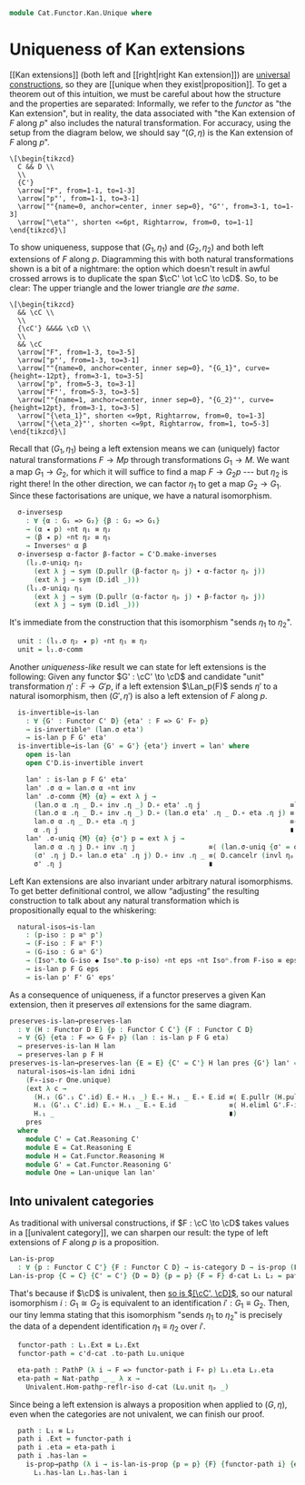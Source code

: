 <!--
```agda
open import Cat.Functor.Naturality
open import Cat.Functor.Univalence
open import Cat.Instances.Functor
open import Cat.Functor.Kan.Base
open import Cat.Functor.Compose
open import Cat.Functor.Base
open import Cat.Prelude

import Cat.Functor.Reasoning
import Cat.Reasoning
```
-->

```agda
module Cat.Functor.Kan.Unique where
```

# Uniqueness of Kan extensions

[[Kan extensions]] (both left and [[right|right Kan extension]]) are
[universal constructions], so they are [[unique when they
exist|proposition]]. To get a theorem out of this intuition, we must be
careful about how the structure and the properties are separated:
Informally, we refer to the _functor_ as "the Kan extension", but in
reality, the data associated with "the Kan extension of $F$ along $p$"
also includes the natural transformation. For accuracy, using the setup
from the diagram below, we should say “$(G, \eta)$ is the Kan extension
of $F$ along $p$".

[universal constructions]: Cat.Functor.Hom.Representable.html

~~~{.quiver}
\[\begin{tikzcd}
  C && D \\
  \\
  {C'}
  \arrow["F", from=1-1, to=1-3]
  \arrow["p"', from=1-1, to=3-1]
  \arrow[""{name=0, anchor=center, inner sep=0}, "G"', from=3-1, to=1-3]
  \arrow["\eta"', shorten <=6pt, Rightarrow, from=0, to=1-1]
\end{tikzcd}\]
~~~

<!--
```agda
private variable
  o ℓ : Level
  C C' D E : Precategory o ℓ

module
  Lan-unique
    {p : Functor C C'} {F : Functor C D}
    {G₁ G₂ : Functor C' D} {η₁ η₂}
    (l₁ : is-lan p F G₁ η₁)
    (l₂ : is-lan p F G₂ η₂)
  where

  private
    module l₁ = is-lan l₁
    module l₂ = is-lan l₂
    module D = Cat.Reasoning D
    module C'D = Cat.Reasoning Cat[ C' , D ]

  open C'D._≅_
  open C'D.Inverses
```
-->

To show uniqueness, suppose that $(G_1, \eta_1)$ and $(G_2, \eta_2)$ and
both left extensions of $F$ along $p$. Diagramming this with both
natural transformations shown is a bit of a nightmare: the option which
doesn't result in awful crossed arrows is to duplicate the span $\cC'
\ot \cC \to \cD$. So, to be clear: The upper triangle and the lower
triangle _are the same_.

~~~{.quiver}
\[\begin{tikzcd}
  && \cC \\
  \\
  {\cC'} &&&& \cD \\
  \\
  && \cC
  \arrow["F", from=1-3, to=3-5]
  \arrow["p"', from=1-3, to=3-1]
  \arrow[""{name=0, anchor=center, inner sep=0}, "{G_1}", curve={height=-12pt}, from=3-1, to=3-5]
  \arrow["p", from=5-3, to=3-1]
  \arrow["F"', from=5-3, to=3-5]
  \arrow[""{name=1, anchor=center, inner sep=0}, "{G_2}"', curve={height=12pt}, from=3-1, to=3-5]
  \arrow["{\eta_1}", shorten <=9pt, Rightarrow, from=0, to=1-3]
  \arrow["{\eta_2}"', shorten <=9pt, Rightarrow, from=1, to=5-3]
\end{tikzcd}\]
~~~

Recall that $(G_1, \eta_1)$ being a left extension means we can
(uniquely) factor natural transformations $F \to Mp$ through
transformations $G_1 \to M$. We want a map $G_1 \to G_2$, for which it
will suffice to find a map $F \to G_2p$ --- but $\eta_2$ is right there!
In the other direction, we can factor $\eta_1$ to get a map $G_2 \to
G_1$. Since these factorisations are unique, we have a natural
isomorphism.

```agda
  σ-inversesp
    : ∀ {α : G₁ => G₂} {β : G₂ => G₁}
    → (α ◂ p) ∘nt η₁ ≡ η₂
    → (β ◂ p) ∘nt η₂ ≡ η₁
    → Inversesⁿ α β
  σ-inversesp α-factor β-factor = C'D.make-inverses
    (l₂.σ-uniq₂ η₂
      (ext λ j → sym (D.pullr (β-factor ηₚ j) ∙ α-factor ηₚ j))
      (ext λ j → sym (D.idl _)))
    (l₁.σ-uniq₂ η₁
      (ext λ j → sym (D.pullr (α-factor ηₚ j) ∙ β-factor ηₚ j))
      (ext λ j → sym (D.idl _)))
```

<!--
```agda
  σ-is-invertiblep
    : ∀ {α : G₁ => G₂}
    → (α ◂ p) ∘nt η₁ ≡ η₂
    → is-invertibleⁿ α
  σ-is-invertiblep {α = α} α-factor =
    C'D.inverses→invertible (σ-inversesp {α} α-factor l₂.σ-comm)

  σ-inverses : Inversesⁿ (l₁.σ η₂) (l₂.σ η₁)
  σ-inverses = σ-inversesp l₁.σ-comm l₂.σ-comm

  σ-is-invertible : is-invertibleⁿ (l₁.σ η₂)
  σ-is-invertible = σ-is-invertiblep l₁.σ-comm

  unique : G₁ ≅ⁿ G₂
  unique = C'D.invertible→iso (l₁.σ η₂) (σ-is-invertiblep l₁.σ-comm)
```
-->

It's immediate from the construction that this isomorphism "sends
$\eta_1$ to $\eta_2$".

```agda
  unit : (l₁.σ η₂ ◂ p) ∘nt η₁ ≡ η₂
  unit = l₁.σ-comm
```

<!--
```agda
module _
    {p : Functor C C'} {F : Functor C D}
    {G : Functor C' D} {eta}
    (lan : is-lan p F G eta)
    where

  private
    module lan = is-lan lan
    module D = Cat.Reasoning D
    module C'D = Cat.Reasoning Cat[ C' , D ]
    open _=>_
```
-->

Another _uniqueness-like_ result we can state for left extensions is the
following: Given any functor $G' : \cC' \to \cD$ and candidate "unit"
transformation $\eta' : F \to G'p$, if a left extension $\Lan_p(F)$
sends $\eta'$ to a natural isomorphism, then $(G', \eta')$ is also a
left extension of $F$ along $p$.

```agda
  is-invertible→is-lan
    : ∀ {G' : Functor C' D} {eta' : F => G' F∘ p}
    → is-invertibleⁿ (lan.σ eta')
    → is-lan p F G' eta'
  is-invertible→is-lan {G' = G'} {eta'} invert = lan' where
    open is-lan
    open C'D.is-invertible invert

    lan' : is-lan p F G' eta'
    lan' .σ α = lan.σ α ∘nt inv
    lan' .σ-comm {M} {α} = ext λ j →
      (lan.σ α .η _ D.∘ inv .η _) D.∘ eta' .η j                      ≡˘⟨ D.refl⟩∘⟨ (lan.σ-comm ηₚ _) ⟩
      (lan.σ α .η _ D.∘ inv .η _) D.∘ (lan.σ eta' .η _ D.∘ eta .η j) ≡⟨ D.cancel-inner (invr ηₚ _) ⟩
      lan.σ α .η _ D.∘ eta .η j                                      ≡⟨ lan.σ-comm ηₚ _ ⟩
      α .η j                                                         ∎
    lan' .σ-uniq {M} {α} {σ'} p = ext λ j →
      lan.σ α .η j D.∘ inv .η j                  ≡⟨ (lan.σ-uniq {σ' = σ' ∘nt lan.σ eta'} (ext λ j → p ηₚ j ∙ D.pushr (sym (lan.σ-comm ηₚ j))) ηₚ j) D.⟩∘⟨refl ⟩
      (σ' .η j D.∘ lan.σ eta' .η j) D.∘ inv .η _ ≡⟨ D.cancelr (invl ηₚ _) ⟩
      σ' .η j                                    ∎
```

<!--
```agda
  natural-iso-of→is-lan
    : {F' : Functor C D}
    → (isos : F ≅ⁿ F')
    → is-lan p F' G (eta ∘nt Isoⁿ.from isos)
  natural-iso-of→is-lan {F' = F'} isos = lan' where
    open is-lan
    module isos = Isoⁿ isos

    lan' : is-lan p F' G (eta ∘nt isos.from)
    lan' .σ α = lan.σ (α ∘nt isos.to)
    lan' .σ-comm {M} {α} = ext λ j →
      lan.σ (α ∘nt isos.to) .η _ D.∘ eta .η j D.∘ isos.from .η j ≡⟨ D.pulll (lan.σ-comm ηₚ j) ⟩
      (α .η j D.∘ isos.to .η j) D.∘ isos.from .η j               ≡⟨ D.cancelr (isos.invl ηₚ _) ⟩
      α .η j ∎
    lan' .σ-uniq {M} {α} {σ'} p =
      lan.σ-uniq $ ext λ j →
        α .η j D.∘ isos.to .η j                                    ≡⟨ (p ηₚ j) D.⟩∘⟨refl ⟩
        (σ' .η _ D.∘ eta .η j D.∘ isos.from .η j) D.∘ isos.to .η j ≡⟨ D.deleter (isos.invr ηₚ _) ⟩
        σ' .η _ D.∘ eta .η j ∎

  natural-iso-ext→is-lan
    : {G' : Functor C' D}
    → (isos : G ≅ⁿ G')
    → is-lan p F G' ((Isoⁿ.to isos ◂ p) ∘nt eta)
  natural-iso-ext→is-lan {G' = G'} isos = lan' where
    open is-lan
    module isos = Isoⁿ isos

    lan' : is-lan p F G' ((isos.to ◂ p) ∘nt eta)
    lan' .σ α = lan.σ α ∘nt isos.from
    lan' .σ-comm {M} {α} = ext λ j →
      (lan.σ α .η _ D.∘ isos.from .η _) D.∘ isos.to .η _ D.∘ eta .η j ≡⟨ D.cancel-inner (isos.invr ηₚ _) ⟩
      lan.σ α .η _ D.∘ eta .η j                                       ≡⟨ lan.σ-comm ηₚ _ ⟩
      α .η j                                                          ∎
    lan' .σ-uniq {M} {α} {σ'} p = ext λ j →
      lan.σ α .η j D.∘ isos.from .η j             ≡⟨ D.pushl (lan.σ-uniq {σ' = σ' ∘nt isos.to} (ext λ j → p ηₚ j ∙ D.assoc _ _ _) ηₚ j) ⟩
      σ' .η j D.∘ isos.to .η j D.∘ isos.from .η j ≡⟨ D.elimr (isos.invl ηₚ _) ⟩
      σ' .η j                                     ∎

  natural-iso-along→is-lan
    : {p' : Functor C C'}
    → (isos : p ≅ⁿ p')
    → is-lan p' F G ((G ▸ Isoⁿ.to isos) ∘nt eta)
  natural-iso-along→is-lan {p'} isos = lan' where
    open is-lan
    module isos = Isoⁿ isos
    open Cat.Functor.Reasoning

    lan' : is-lan p' F G ((G ▸ Isoⁿ.to isos) ∘nt eta)
    lan' .σ {M} α = lan.σ ((M ▸ isos.from) ∘nt α)
    lan' .σ-comm {M = M} = ext λ j →
      D.pulll ((lan.σ _ .is-natural _ _ _))
      ∙ D.pullr (lan.σ-comm ηₚ _)
      ∙ cancell M (isos.invl ηₚ _)
    lan' .σ-uniq {M = M} {α = α} {σ' = σ'} q = ext λ c' →
      lan.σ-uniq {α = (M ▸ isos.from) ∘nt α} {σ' = σ'}
        (ext λ j → D.pushr (q ηₚ _) ∙ D.pulll (
          D.pullr (σ' .is-natural _ _ _) ∙ cancell M (isos.invr ηₚ _))) ηₚ c'

  universal-path→is-lan : ∀ {eta'} → eta ≡ eta' → is-lan p F G eta'
  universal-path→is-lan {eta'} q = lan' where
    open is-lan

    lan' : is-lan p F G eta'
    lan' .σ = lan.σ
    lan' .σ-comm = ap (_ ∘nt_) (sym q) ∙ lan.σ-comm
    lan' .σ-uniq r = lan.σ-uniq (r ∙ ap (_ ∘nt_) (sym q))

module _
    {p p' : Functor C C'} {F F' : Functor C D}
    {G G' : Functor C' D} {eps eps'}
    where
  private
    module C' = Cat.Reasoning C'
    module D = Cat.Reasoning D
    open Cat.Functor.Reasoning
    open _=>_
```
-->

Left Kan extensions are also invariant under arbitrary natural
isomorphisms. To get better definitional control, we allow “adjusting”
the resulting construction to talk about any natural transformation
which is propositionally equal to the whiskering:

```agda
  natural-isos→is-lan
    : (p-iso : p ≅ⁿ p')
    → (F-iso : F ≅ⁿ F')
    → (G-iso : G ≅ⁿ G')
    → (Isoⁿ.to G-iso ◆ Isoⁿ.to p-iso) ∘nt eps ∘nt Isoⁿ.from F-iso ≡ eps'
    → is-lan p F G eps
    → is-lan p' F' G' eps'
```

<!--
```agda
  natural-isos→is-lan p-iso F-iso G-iso q lan =
    universal-path→is-lan
      (natural-iso-ext→is-lan
        (natural-iso-of→is-lan (natural-iso-along→is-lan lan p-iso) F-iso)
        G-iso)
      (ext λ x → D.extendl (D.pulll (G-iso .to .is-natural _ _ _)) ∙ q ηₚ _)
    where open Isoⁿ

module _
    {p p' : Functor C C'} {F F' : Functor C D}
    {G G' : Functor C' D} {eps eps'}
    where
  open Cat.Reasoning Cat[ C , D ]
  private module ◆ = Cat.Functor.Reasoning (F∘-functor {B = C'} {C = D} {A = C})

  natural-isos→lan-equiv
    : (p-iso : p ≅ⁿ p')
    → (F-iso : F ≅ⁿ F')
    → (G-iso : G ≅ⁿ G')
    → (Isoⁿ.to G-iso ◆ Isoⁿ.to p-iso) ∘nt eps ∘nt Isoⁿ.from F-iso ≡ eps'
    → is-lan p F G eps
    ≃ is-lan p' F' G' eps'
  natural-isos→lan-equiv p-iso F-iso G-iso q = prop-ext!
    (natural-isos→is-lan p-iso F-iso G-iso q)
    (natural-isos→is-lan (p-iso ni⁻¹) (F-iso ni⁻¹) (G-iso ni⁻¹)
      (lswizzle (rswizzle (sym q ∙ assoc _ _ _) (F-iso .Isoⁿ.invr)) (◆.annihilate (G-iso .Isoⁿ.invr ,ₚ p-iso .Isoⁿ.invr))))
```
-->

As a consequence of uniqueness, if a functor preserves a given Kan
extension, then it preserves *all* extensions for the same diagram.

```agda
preserves-is-lan→preserves-lan
  : ∀ (H : Functor D E) {p : Functor C C'} {F : Functor C D}
  → ∀ {G} {eta : F => G F∘ p} (lan : is-lan p F G eta)
  → preserves-is-lan H lan
  → preserves-lan p F H
preserves-is-lan→preserves-lan {E = E} {C' = C'} H lan pres {G'} lan' =
  natural-isos→is-lan idni idni
    (F∘-iso-r One.unique)
    (ext λ c →
      (H.₁ (G'.₁ C'.id) E.∘ H.₁ _) E.∘ H.₁ _ E.∘ E.id ≡⟨ E.pullr (H.pulll (One.unit ηₚ c)) ⟩
      H.₁ (G'.₁ C'.id) E.∘ H.₁ _ E.∘ E.id             ≡⟨ H.eliml G'.F-id ∙ E.idr _ ⟩
      H.₁ _                                           ∎)
    pres
  where
    module C' = Cat.Reasoning C'
    module E = Cat.Reasoning E
    module H = Cat.Functor.Reasoning H
    module G' = Cat.Functor.Reasoning G'
    module One = Lan-unique lan lan'
```

## Into univalent categories

As traditional with universal constructions, if $F : \cC \to \cD$ takes
values in a [[univalent category]], we can sharpen our result: the type of
left extensions of $F$ along $p$ is a proposition.

```agda
Lan-is-prop
  : ∀ {p : Functor C C'} {F : Functor C D} → is-category D → is-prop (Lan p F)
Lan-is-prop {C = C} {C' = C'} {D = D} {p = p} {F = F} d-cat L₁ L₂ = path where
```

<!--
```agda
  module L₁ = Lan L₁
  module L₂ = Lan L₂
  module Lu = Lan-unique L₁.has-lan L₂.has-lan

  open Lan

  c'd-cat : is-category Cat[ C' , D ]
  c'd-cat = Functor-is-category d-cat
```
-->

That's because if $\cD$ is univalent, then [so is $[\cC',
\cD]$][Functor-is-category], so our natural isomorphism $i : G_1 \cong
G_2$ is equivalent to an identification $i' : G_1 \equiv G_2$. Then, our
tiny lemma stating that this isomorphism "sends $\eta_1$ to $\eta_2$" is
precisely the data of a dependent identification $\eta_1 \equiv \eta_2$
over $i'$.

[Functor-is-category]: Cat.Functor.Univalence.html#Functor-is-category

```agda
  functor-path : L₁.Ext ≡ L₂.Ext
  functor-path = c'd-cat .to-path Lu.unique

  eta-path : PathP (λ i → F => functor-path i F∘ p) L₁.eta L₂.eta
  eta-path = Nat-pathp _ _ λ x →
    Univalent.Hom-pathp-reflr-iso d-cat (Lu.unit ηₚ _)
```

Since being a left extension is always a proposition when applied to
$(G, \eta)$, even when the categories are not univalent, we can finish
our proof.

```agda
  path : L₁ ≡ L₂
  path i .Ext = functor-path i
  path i .eta = eta-path i
  path i .has-lan =
    is-prop→pathp (λ i → is-lan-is-prop {p = p} {F} {functor-path i} {eta-path i})
      L₁.has-lan L₂.has-lan i
```

<!--
```agda
module
  Ran-unique
    {p : Functor C C'} {F : Functor C D}
    {G₁ G₂ : Functor C' D} {ε₁ ε₂}
    (r₁ : is-ran p F G₁ ε₁)
    (r₂ : is-ran p F G₂ ε₂)
  where

  private
    module r₁ = is-ran r₁
    module r₂ = is-ran r₂
    module D = Cat.Reasoning D
    module C'D = Cat.Reasoning Cat[ C' , D ]

  open C'D._≅_
  open C'D.Inverses

  σ-inversesp
    : ∀ {α : G₂ => G₁} {β : G₁ => G₂}
    → (ε₁ ∘nt (α ◂ p)) ≡ ε₂
    → (ε₂ ∘nt (β ◂ p)) ≡ ε₁
    → Inversesⁿ α β
  σ-inversesp α-factor β-factor =
    C'D.make-inverses
      (r₁.σ-uniq₂ ε₁
        (ext λ j → sym (D.pulll (α-factor ηₚ j) ∙ β-factor ηₚ j))
        (ext λ j → sym (D.idr _)))
      (r₂.σ-uniq₂ ε₂
        (ext λ j → sym (D.pulll (β-factor ηₚ j) ∙ α-factor ηₚ j))
        (ext λ j → sym (D.idr _)))

  σ-is-invertiblep
    : ∀ {α : G₂ => G₁}
    → (ε₁ ∘nt (α ◂ p)) ≡ ε₂
    → is-invertibleⁿ α
  σ-is-invertiblep {α} α-factor =
    C'D.inverses→invertible (σ-inversesp {α} α-factor r₂.σ-comm)

  σ-inverses : Inversesⁿ (r₁.σ ε₂) (r₂.σ ε₁)
  σ-inverses = σ-inversesp r₁.σ-comm r₂.σ-comm

  σ-is-invertible : is-invertibleⁿ (r₁.σ ε₂)
  σ-is-invertible = σ-is-invertiblep r₁.σ-comm

  unique : G₁ ≅ⁿ G₂
  unique = C'D.invertible→iso (r₁.σ ε₂) (σ-is-invertiblep r₁.σ-comm) ni⁻¹

  counit : ε₁ ∘nt (r₁.σ ε₂ ◂ p) ≡ ε₂
  counit = r₁.σ-comm

module _
    {p : Functor C C'} {F : Functor C D}
    {G : Functor C' D} {eps}
    (ran : is-ran p F G eps)
    where

  private
    module ran = is-ran ran
    module D = Cat.Reasoning D
    module C'D = Cat.Reasoning Cat[ C' , D ]
    open _=>_

  -- These are more annoying to do via duality then it is to do by hand,
  -- due to the natural isos.
  is-invertible→is-ran
    : ∀ {G' : Functor C' D} {eps'}
    → is-invertibleⁿ (ran.σ eps')
    → is-ran p F G' eps'
  is-invertible→is-ran {G' = G'} {eps'} invert = ran' where
    open is-ran
    open C'D.is-invertible invert

    ran' : is-ran p F G' eps'
    ran' .σ β = inv ∘nt ran.σ β
    ran' .σ-comm {M} {β} = ext λ j →
      sym ((ran.σ-comm ηₚ _) D.⟩∘⟨refl)
      ∙∙ D.cancel-inner (invl ηₚ _)
      ∙∙ (ran.σ-comm ηₚ _)
    ran' .σ-uniq {M} {β} {σ'} p = ext λ j →
      (D.refl⟩∘⟨ ran.σ-uniq {σ' = ran.σ eps' ∘nt σ'} (ext λ j → p ηₚ j ∙ D.pushl (sym (ran.σ-comm ηₚ j))) ηₚ _)
      ∙ D.cancell (invr ηₚ _)

  natural-iso-of→is-ran
    : {F' : Functor C D}
    → (isos : F ≅ⁿ F')
    → is-ran p F' G (Isoⁿ.to isos ∘nt eps)
  natural-iso-of→is-ran {F'} isos = ran' where
    open is-ran
    module isos = Isoⁿ isos

    ran' : is-ran p F' G (isos.to ∘nt eps)
    ran' .σ β = ran.σ (isos.from ∘nt β)
    ran' .σ-comm {M} {β} = ext λ j →
      D.pullr (ran.σ-comm ηₚ j)
      ∙ D.cancell (isos.invl ηₚ _)
    ran' .σ-uniq {M} {β} {σ'} p =
      ran.σ-uniq $ ext λ j →
        (D.refl⟩∘⟨ p ηₚ j)
        ∙ D.deletel (isos.invr ηₚ _)

  natural-iso-ext→is-ran
    : {G' : Functor C' D}
    → (isos : G ≅ⁿ G')
    → is-ran p F G' (eps ∘nt (Isoⁿ.from isos ◂ p))
  natural-iso-ext→is-ran {G'} isos = ran' where
    open is-ran
    module isos = Isoⁿ isos

    ran' : is-ran p F G' (eps ∘nt (isos.from ◂ p))
    ran' .σ β = isos.to ∘nt ran.σ β
    ran' .σ-comm {M} {β} = ext λ j →
      D.cancel-inner (isos.invr ηₚ _)
      ∙ ran.σ-comm ηₚ _
    ran' .σ-uniq {M} {β} {σ'} p = ext λ j →
      D.pushr (ran.σ-uniq {σ' = isos.from ∘nt σ'} (ext λ j → p ηₚ j ∙ sym (D.assoc _ _ _)) ηₚ j)
      ∙ D.eliml (isos.invl ηₚ _)

  natural-iso-along→is-ran
    : {p' : Functor C C'}
    → (isos : p ≅ⁿ p')
    → is-ran p' F G (eps ∘nt (G ▸ Isoⁿ.from isos))
  natural-iso-along→is-ran {p'} isos = ran' where
    open is-ran
    module isos = Isoⁿ isos
    open Cat.Functor.Reasoning

    ran' : is-ran p' F G (eps ∘nt (G ▸ Isoⁿ.from isos))
    ran' .σ {M} β = ran.σ (β ∘nt (M ▸ Isoⁿ.to isos))
    ran' .σ-comm {M = M} = ext λ j →
      D.pullr (sym (ran.σ _ .is-natural _ _ _))
      ∙ D.pulll (ran.σ-comm ηₚ _)
      ∙ cancelr M (isos.invl ηₚ _)
    ran' .σ-uniq {M = M} {β = β} {σ' = σ'} q = ext λ c' →
      ran.σ-uniq {β = β ∘nt (M ▸ isos.to)} {σ' = σ'}
        (ext λ j → D.pushl (q ηₚ _) ∙ D.pullr (
          D.pulll (sym (σ' .is-natural _ _ _)) ∙ cancelr M (isos.invr ηₚ _))) ηₚ c'

  universal-path→is-ran : ∀ {eps'} → eps ≡ eps' → is-ran p F G eps'
  universal-path→is-ran {eps'} q = ran' where
    open is-ran

    ran' : is-ran p F G eps'
    ran' .σ = ran.σ
    ran' .σ-comm = ap (_∘nt _) (sym q) ∙ ran.σ-comm
    ran' .σ-uniq r = ran.σ-uniq (r ∙ ap (_∘nt _) (sym q))

module _
    {p p' : Functor C C'} {F F' : Functor C D}
    {G G' : Functor C' D} {eps eps'}
    where
  private
    module D = Cat.Reasoning D
    open _=>_

  natural-isos→is-ran
    : (p-iso : p ≅ⁿ p')
    → (F-iso : F ≅ⁿ F')
    → (G-iso : G ≅ⁿ G')
    → Isoⁿ.to F-iso ∘nt eps ∘nt (Isoⁿ.from G-iso ◆ Isoⁿ.from p-iso) ≡ eps'
    → is-ran p F G eps
    → is-ran p' F' G' eps'
  natural-isos→is-ran p-iso F-iso G-iso p ran =
    universal-path→is-ran
      (natural-iso-ext→is-ran
        (natural-iso-of→is-ran (natural-iso-along→is-ran ran p-iso)
        F-iso)
      G-iso)
    (ext λ c → sym (D.assoc _ _ _) ∙∙ ap₂ D._∘_ refl (sym $ D.assoc _ _ _) ∙∙ p ηₚ _)

module _
    {p p' : Functor C C'} {F F' : Functor C D}
    {G G' : Functor C' D} {eps eps'}
    where
  open Cat.Reasoning Cat[ C , D ]
  private module ◆ = Cat.Functor.Reasoning (F∘-functor {B = C'} {C = D} {A = C})

  natural-isos→ran-equiv
    : (p-iso : p ≅ⁿ p')
    → (F-iso : F ≅ⁿ F')
    → (G-iso : G ≅ⁿ G')
    → Isoⁿ.to F-iso ∘nt eps ∘nt (Isoⁿ.from G-iso ◆ Isoⁿ.from p-iso) ≡ eps'
    → is-ran p F G eps
    ≃ is-ran p' F' G' eps'
  natural-isos→ran-equiv p-iso F-iso G-iso q = prop-ext!
    (natural-isos→is-ran p-iso F-iso G-iso q)
    (natural-isos→is-ran (p-iso ni⁻¹) (F-iso ni⁻¹) (G-iso ni⁻¹)
      (lswizzle (rswizzle (sym q ∙ assoc _ _ _) (◆.annihilate (G-iso .Isoⁿ.invr ,ₚ p-iso .Isoⁿ.invr))) (F-iso .Isoⁿ.invr)))

preserves-is-ran→preserves-ran
  : ∀ (H : Functor D E) {p : Functor C C'} {F : Functor C D}
  → ∀ {G} {eps : G F∘ p => F} (ran : is-ran p F G eps)
  → preserves-is-ran H ran
  → preserves-ran p F H
preserves-is-ran→preserves-ran {E = E} {C' = C'} H {G = G} ran pres ran' =
  natural-isos→is-ran idni idni
    (F∘-iso-r One.unique)
    (ext λ c →
      E.id E.∘ H.₁ _ E.∘ H.₁ (G.₁ C'.id) E.∘ H.₁ _ ≡⟨ E.idl _ ∙ (E.refl⟩∘⟨ H.eliml G.F-id) ⟩
      H.₁ _ E.∘ H.₁ _                              ≡⟨ H.collapse (One.counit ηₚ c) ⟩
      H.₁ _                                        ∎)
    pres
  where
    module C' = Cat.Reasoning C'
    module E = Cat.Reasoning E
    module H = Cat.Functor.Reasoning H
    module G = Cat.Functor.Reasoning G
    module One = Ran-unique ran ran'

Ran-is-prop
  : ∀ {p : Functor C C'} {F : Functor C D} → is-category D → is-prop (Ran p F)
Ran-is-prop {C = C} {C' = C'} {D = D} {p = p} {F = F} d-cat R₁ R₂ = path where
  module R₁ = Ran R₁
  module R₂ = Ran R₂
  module Ru = Ran-unique R₁.has-ran R₂.has-ran

  open Ran

  c'd-cat : is-category Cat[ C' , D ]
  c'd-cat = Functor-is-category d-cat

  fp : R₁.Ext ≡ R₂.Ext
  fp = c'd-cat .to-path Ru.unique

  εp : PathP (λ i → fp i F∘ p => F) R₁.eps R₂.eps
  εp = Nat-pathp _ _ λ x → Univalent.Hom-pathp-refll-iso d-cat (Ru.counit ηₚ _)

  path : R₁ ≡ R₂
  path i .Ext = fp i
  path i .eps = εp i
  path i .has-ran =
    is-prop→pathp (λ i → is-ran-is-prop {p = p} {F} {fp i} {εp i})
      R₁.has-ran R₂.has-ran i

lifts→preserves-lan
  : ∀ {H : Functor D E} {p : Functor C C'} {F : Functor C D}
  → {Lan : Lan p (H F∘ F)}
  → lifts-lan H Lan
  → preserves-lan p F H
lifts→preserves-lan {H = H} lifts =
  preserves-is-lan→preserves-lan H
    (Lan.has-lan lifted) preserved
  where open lifts-lan lifts

lifts→preserves-ran
  : ∀ {H : Functor D E} {p : Functor C C'} {F : Functor C D}
  → {Ran : Ran p (H F∘ F)}
  → lifts-ran H Ran
  → preserves-ran p F H
lifts→preserves-ran {H = H} lifts =
  preserves-is-ran→preserves-ran H
    (Ran.has-ran lifted) preserved
  where open lifts-ran lifts
```
-->
